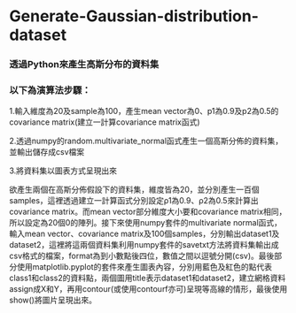 # Generate-Gaussian-distribution-dataset
### 透過Python來產生高斯分布的資料集

### 以下為演算法步驟：

1.輸入維度為20及sample為100，產生mean vector為0、p1為0.9及p2為0.5的covariance matrix(建立一計算covariance matrix函式)

2.透過numpy的random.multivariate_normal函式產生一個高斯分佈的資料集，並輸出儲存成csv檔案

3.將資料集以圖表方式呈現出來

欲產生兩個在高斯分佈假設下的資料集，維度皆為20，並分別產生一百個samples，這裡透過建立一計算函式分別設定ρ1為0.9、ρ2為0.5來計算出covariance matrix。而mean vector部分維度大小要和covariance matrix相同，所以設定為20個0的陣列。接下來使用numpy套件的multivariate normal函式，輸入mean vector、covariance matrix及100個samples，分別輸出dataset1及dataset2，這裡將這兩個資料集利用numpy套件的savetxt方法將資料集輸出成csv格式的檔案，format為到小數點後四位，數值之間以逗號分開(csv)。最後部分使用matplotlib.pyplot的套件來產生圖表內容，分別用藍色及紅色的點代表class1和class2的資料點，兩個圖用title表示dataset1和dataset2，建立網格資料assign成X和Y，再用contour(或使用contourf亦可)呈現等高線的情形，最後使用show()將圖片呈現出來。
